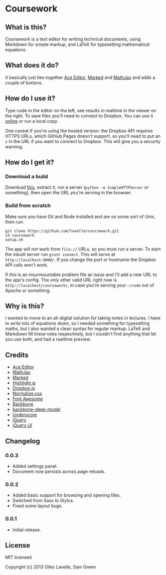 # Coursework

## What is this?

Coursework is a text editor for writing technical documents, using Markdown for simple markup, and LaTeX for typesetting mathematical equations.

## What does it do?

It basically just ties together [Ace Editor][], [Marked][] and [MathJax][] and adds a couple of buttons.

## How do I use it?

Type code in the editor on the left, see results in realtime in the viewer on the right. To save files you'll need to connect to Dropbox. You can use it [online][] or run a local copy.

One caveat if you're using the hosted version: the Dropbox API requires HTTPS URLs, which GitHub Pages doesn't support, so you'll need to put an `s` in the URL if you want to connect to Dropbox. This will give you a security warning.

## How do I get it?

### Download a build

Download [this][], extract it, run a server (`python -m SimpleHTTPServer` or something), then open the URL you're serving in the browser.

### Build from scratch

Make sure you have Git and Node installed and are on some sort of Unix, then run:

    git clone https://github.com/lavelle/coursework.git
    cd coursework
    setup.sh

The app will *not* work from `file://` URLs, so you must run a server. To start the inbuilt server run `grunt connect`. This will serve at `http://localhost:8000/`. If you change the port or hostname the Dropbox API calls won't work.

If this is an insurmountable problem file an issue and I'll add a new URL to the app's config. The only other valid URL right now is `http://localhost/coursework/`, in case you're serving your `~/code` out of Apache or something.

## Why is this?

I wanted to move to an all-digital solution for taking notes in lectures. I have to write lots of equations down, so I needed something for typesetting maths, but I also wanted a clean syntax for regular markup. LaTeX and Markdown fill these roles respectively, but I couldn't find anything that let you use both, and had a realtime preview.

## Credits
- [Ace Editor][]
- [MathJax][]
- [Marked][]
- [Highlight.js][]
- [Dropbox.js][]
- [Normalize.css][]
- [Font Awesome][]
- [Backbone][]
- [backbone-deep-model][bdm]
- [Underscore][]
- [jQuery][]
- [jQuery UI][]

[online]: http://lavelle.github.io/coursework
[this]: https://github.com/lavelle/coursework/archive/gh-pages.zip

[ace editor]:    http://ace.ajax.org/
[marked]:        https://github.com/chjj/marked
[mathjax]:       http://www.mathjax.org/
[highlight.js]:  https://github.com/isagalaev/highlight.js
[dropbox.js]:    https://github.com/dropbox/dropbox-js
[normalize.css]: http://necolas.github.io/normalize.css/
[font awesome]:  http://fortawesome.github.io/Font-Awesome/
[Backbone]:      http://backbonejs.org/
[bdm]:           https://github.com/powmedia/backbone-deep-model
[Underscore]:    http://underscorejs.org/
[jquery]:        http://jquery.com/
[jquery ui]:     http://jqueryui.com/

## Changelog

### 0.0.3

- Added settings panel.
- Document now persists across page reloads.

### 0.0.2

- Added basic support for browsing and opening files.
- Switched from Sass to Stylus.
- Fixed some layout bugs.

### 0.0.1

- Initial release.

## License

MIT licensed

Copyright (c) 2013 Giles Lavelle, Sam Green
